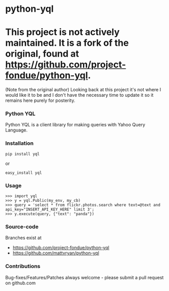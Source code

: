 # python-yql

This project is not actively maintained.  It is a fork of the original, found at https://github.com/project-fondue/python-yql.
====

(Note from the original author)
Looking back at this project it's not where I would like it to be and I don't have the necessary time to 
update it so it remains here purely for posterity.


### Python YQL

Python YQL is a client library for making queries with Yahoo Query Language.



### Installation

    pip install yql

or 

    easy_install yql

### Usage

    >>> import yql
    >>> y = yql.Public(my_env, my_cb)
    >>> query = 'select * from flickr.photos.search where text=@text and api_key="INSERT_API_KEY_HERE" limit 3';
    >>> y.execute(query, {"text": "panda"})


### Source-code

Branches exist at
* https://github.com/project-fondue/python-yql
* https://github.com/mattvryan/python-yql


### Contributions

Bug-fixes/Features/Patches always welcome - please submit a pull request on github.com

